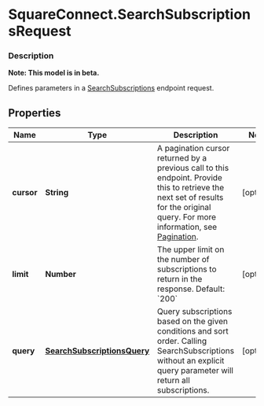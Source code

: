 # SquareConnect.SearchSubscriptionsRequest

### Description
**Note: This model is in beta.**

Defines parameters in a [SearchSubscriptions](#endpoint-subscriptions-searchsubscriptions) endpoint  request.

## Properties
Name | Type | Description | Notes
------------ | ------------- | ------------- | -------------
**cursor** | **String** | A pagination cursor returned by a previous call to this endpoint. Provide this to retrieve the next set of results for the original query.  For more information, see [Pagination](https://developer.squareup.com/docs/docs/working-with-apis/pagination). | [optional] 
**limit** | **Number** | The upper limit on the number of subscriptions to return  in the response.   Default: &#x60;200&#x60; | [optional] 
**query** | [**SearchSubscriptionsQuery**](SearchSubscriptionsQuery.md) | Query subscriptions based on the given conditions and sort order. Calling SearchSubscriptions without an explicit query parameter will return all subscriptions. | [optional] 


